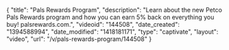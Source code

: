 {
    "title": "Pals Rewards Program",
    "description": "Learn about the new Petco Pals Rewards program and how you can earn 5% back on everything you buy! palsrewards.com.",
    "videoid": "144508",
    "date_created": "1394588994",
    "date_modified": "1418181171",
    "type": "captivate",
    "layout": "video",
    "url": "\/v\/pals-rewards-program\/144508"
}